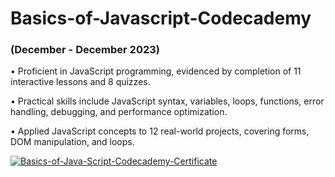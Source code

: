 # Basics-of-Javascript-Codecademy

### (December - December 2023)
•	Proficient in JavaScript programming, evidenced by completion of 11 interactive lessons and 8 quizzes.

•	Practical skills include JavaScript syntax, variables, loops, functions, error handling, debugging, and performance optimization.

•	Applied JavaScript concepts to 12 real-world projects, covering forms, DOM manipulation, and loops.


<a href="https://ibb.co/w7SsgvR"><img src="https://i.ibb.co/428dtQ7/Basics-of-Java-Script-Codecademy-Certificate.jpg" alt="Basics-of-Java-Script-Codecademy-Certificate"  ></a>
